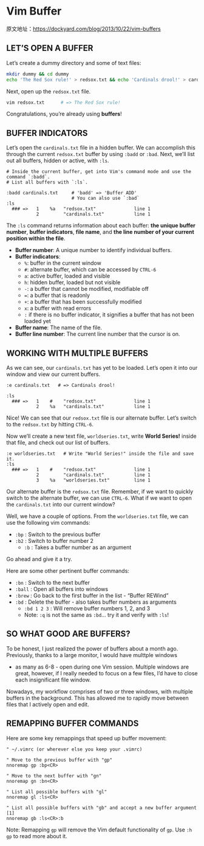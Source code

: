 # Vim Buffer

原文地址：https://dockyard.com/blog/2013/10/22/vim-buffers

## LET’S OPEN A BUFFER

Let’s create a dummy directory and some of text files:

```bash
mkdir dummy && cd dummy
echo 'The Red Sox rule!' > redsox.txt && echo 'Cardinals drool!' > cardinals.txt
```

Next, open up the `redsox.txt` file.

```bash
vim redsox.txt      # => The Red Sox rule!
```

Congratulations, you’re already using **buffers**!

## BUFFER INDICATORS

Let’s open the `cardinals.txt` file in a hidden buffer. We can accomplish this through the current `redsox.txt` buffer by using `:badd` or `:bad`. Next, we’ll list out all buffers, hidden or active, with `:ls`.

```
# Inside the current buffer, get into Vim's command mode and use the command `:badd`.
# List all buffers with `:ls`.

:badd cardinals.txt     # 'badd' => 'Buffer ADD'
                        # You can also use `:bad`
:ls
  ### =>   1    %a   "redsox.txt"              line 1
           2         "cardinals.txt"           line 1
```

The `:ls` command returns information about each buffer: **the unique buffer number**, **buffer indicators**, **file name**, and **the line number of your current position within the file**.


- **Buffer number**: A unique number to identify individual buffers.
- **Buffer indicators**:
    - `%`: buffer in the current window
    - `#`: alternate buffer, which can be accessed by `CTRL-6`
    - `a`: active buffer, loaded and visible
    - `h`: hidden buffer, loaded but not visible
    - `-`: a buffer that cannot be modified, modifiable off
    - `=`: a buffer that is readonly
    - `+`: a buffer that has been successfully modified
    - `x`: a buffer with read errors
    - `:` if there is no buffer indicator, it signifies a buffer that has not been loaded yet
- **Buffer name**: The name of the file.
- **Buffer line number**: The current line number that the cursor is on.

## WORKING WITH MULTIPLE BUFFERS

As we can see, our `cardinals.txt` has yet to be loaded. Let’s open it into our window and view our current buffers.

```
:e cardinals.txt   # => Cardinals drool!

:ls
  ### =>   1    #    "redsox.txt"              line 1
           2    %a   "cardinals.txt"           line 1
```

Nice! We can see that our `redsox.txt` file is our alternate buffer. Let’s switch to the `redsox.txt` by hitting `CTRL-6`.

Now we’ll create a new text file, `worldseries.txt`, write **World Series!** inside that file, and check out our list of buffers.

```
:e worldseries.txt   # Write "World Series!" inside the file and save it.
:ls
  ### =>   1    #    "redsox.txt"              line 1
           2         "cardinals.txt"           line 1
           3    %a   "worldseries.txt"         line 1
```

Our alternate buffer is the `redsox.txt` file. Remember, if we want to quickly switch to the alternate buffer, we can use `CTRL-6`. What if we want to open the `cardinals.txt` into our current window?

Well, we have a couple of options. From the `worldseries.txt` file, we can use the following vim commands:

- `:bp` : Switch to the previous buffer
- `:b2` : Switch to buffer number 2
    - `:b` : Takes a buffer number as an argument

Go ahead and give it a try.

Here are some other pertinent buffer commands:

- `:bn` : Switch to the next buffer
- `:ball` : Open all buffers into windows
- `:brew` : Go back to the first buffer in the list - “Buffer REWind”
- `:bd` : Delete the buffer - also takes buffer numbers as arguments
    - `:bd 1 2 3` : Will remove buffer numbers 1, 2, and 3
    - Note: `:q` is not the same as `:bd`… try it and verify with `:ls`!


## SO WHAT GOOD ARE BUFFERS?

To be honest, I just realized the power of buffers about a month ago. Previously, thanks to a large monitor, I would have multtple windows

- as many as 6-8 - open during one Vim session. Multiple windows are great, however, if I really needed to focus on a few files, I’d have to close each insignificant file window.

Nowadays, my workflow comprises of two or three windows, with multiple buffers in the background. This has allowed me to rapidly move between files that I actively open and edit.


## REMAPPING BUFFER COMMANDS

Here are some key remappings that speed up buffer movement:

```
" ~/.vimrc (or wherever else you keep your .vimrc)

" Move to the previous buffer with "gp"
nnoremap gp :bp<CR>

" Move to the next buffer with "gn"
nnoremap gn :bn<CR>

" List all possible buffers with "gl"
nnoremap gl :ls<CR>

" List all possible buffers with "gb" and accept a new buffer argument [1]
nnoremap gb :ls<CR>:b
```

Note: Remapping `gp` will remove the Vim default functionality of `gp`. Use `:h gp` to read more about it.